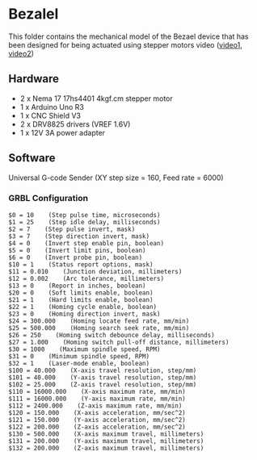 # Bezalel

This folder contains the mechanical model of the Bezael device that has been designed for being actuated using stepper motors video ([video1](https://youtube.com/shorts/rH5o1_4vkyY), [video2](https://youtube.com/shorts/BmYJGurla8U))

## Hardware
* 2 x Nema 17 17hs4401 4kgf.cm stepper motor
* 1 x Arduino Uno R3
* 1 x CNC Shield V3
* 2 x DRV8825 drivers (VREF 1.6V)
* 1 x 12V 3A power adapter

## Software
Universal G-code Sender (XY step size = 160, Feed rate = 6000)

### GRBL Configuration
```
$0 = 10    (Step pulse time, microseconds)
$1 = 25    (Step idle delay, milliseconds)
$2 = 7    (Step pulse invert, mask)
$3 = 7    (Step direction invert, mask)
$4 = 0    (Invert step enable pin, boolean)
$5 = 0    (Invert limit pins, boolean)
$6 = 0    (Invert probe pin, boolean)
$10 = 1    (Status report options, mask)
$11 = 0.010    (Junction deviation, millimeters)
$12 = 0.002    (Arc tolerance, millimeters)
$13 = 0    (Report in inches, boolean)
$20 = 0    (Soft limits enable, boolean)
$21 = 1    (Hard limits enable, boolean)
$22 = 1    (Homing cycle enable, boolean)
$23 = 0    (Homing direction invert, mask)
$24 = 300.000    (Homing locate feed rate, mm/min)
$25 = 500.000    (Homing search seek rate, mm/min)
$26 = 250    (Homing switch debounce delay, milliseconds)
$27 = 1.000    (Homing switch pull-off distance, millimeters)
$30 = 1000    (Maximum spindle speed, RPM)
$31 = 0    (Minimum spindle speed, RPM)
$32 = 1    (Laser-mode enable, boolean)
$100 = 40.000    (X-axis travel resolution, step/mm)
$101 = 40.000    (Y-axis travel resolution, step/mm)
$102 = 25.000    (Z-axis travel resolution, step/mm)
$110 = 16000.000    (X-axis maximum rate, mm/min)
$111 = 16000.000    (Y-axis maximum rate, mm/min)
$112 = 2400.000    (Z-axis maximum rate, mm/min)
$120 = 150.000    (X-axis acceleration, mm/sec^2)
$121 = 150.000    (Y-axis acceleration, mm/sec^2)
$122 = 200.000    (Z-axis acceleration, mm/sec^2)
$130 = 500.000    (X-axis maximum travel, millimeters)
$131 = 200.000    (Y-axis maximum travel, millimeters)
$132 = 200.000    (Z-axis maximum travel, millimeters)
```
